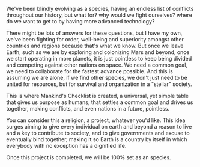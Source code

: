 We've been blindly evolving as a species, having an endless list of conflicts throughout our history, but what for? why would we fight ourselves? where do we want to get to by having more advanced technology?

There might be lots of answers for these questions, but I have my own, we've been fighting for order, well-being and superiority amongst other countries and regions because that's what we know. But once we leave Earth, such as we are by exploring and colonizing Mars and beyond, once we start operating in more planets, it is just pointless to keep being divided and competing against other nations on space. We need a common goal, we need to collaborate for the fastest advance possible. And this is assuming we are alone, if we find other species, we don't just need to be united for resources, but for survival and organization in a "stellar" society.

This is where Mankind's Checklist is created, a universal, yet simple table that gives us purpose as humans, that settles a common goal and drives us together, making conflicts, and even nations in a future, pointless.

You can consider this a religion, a project, whatever you'd like. This idea surges aiming to give every individual on earth and beyond a reason to live and a key to contribute to society, and to give governments and excuse to eventually bind together, making it so Earth is a country by itself in which everybody with no exception has a dignified life.

Once this project is completed, we will be 100% set as an species.
